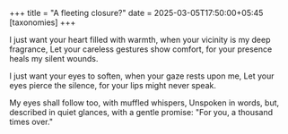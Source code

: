 +++
title = "A fleeting closure?"
date = 2025-03-05T17:50:00+05:45
[taxonomies]
+++

I just want your heart filled with warmth,
when your vicinity is my deep fragrance,
Let your careless gestures show comfort,
for your presence heals my silent wounds. 

I just want your eyes to soften,
when your gaze rests upon me,
Let your eyes pierce the silence,
for your lips might never speak. 

My eyes shall follow too,
with muffled whispers,
Unspoken in words,
but,
described in quiet glances,
with a gentle promise:
"For you, a thousand times over."